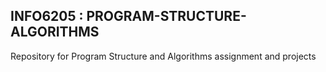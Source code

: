 ## INFO6205 : PROGRAM-STRUCTURE-ALGORITHMS

Repository for Program Structure and Algorithms assignment and projects
